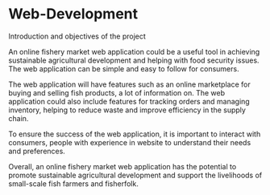 # Web-Development
Introduction and objectives of the project 

An online fishery market web application could be a useful tool in achieving sustainable agricultural development and helping with food security issues. The web application can be simple and easy to follow for consumers.  

The web application will have features such as an online marketplace for buying and selling fish products, a lot of information on. The web application could also include features for tracking orders and managing inventory, helping to reduce waste and improve efficiency in the supply chain. 

To ensure the success of the web application, it is important to interact with consumers, people with experience in website to understand their needs and preferences.  

Overall, an online fishery market web application has the potential to promote sustainable agricultural development and support the livelihoods of small-scale fish farmers and fisherfolk. 
